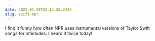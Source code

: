 ```yaml
---
date: 2023-01-28T02:12:26.244Z
slug: swift-npr
---
```

I find it funny how often NPR uses instrumental versions of Taylor Swift songs for interludes. I heard it twice today!